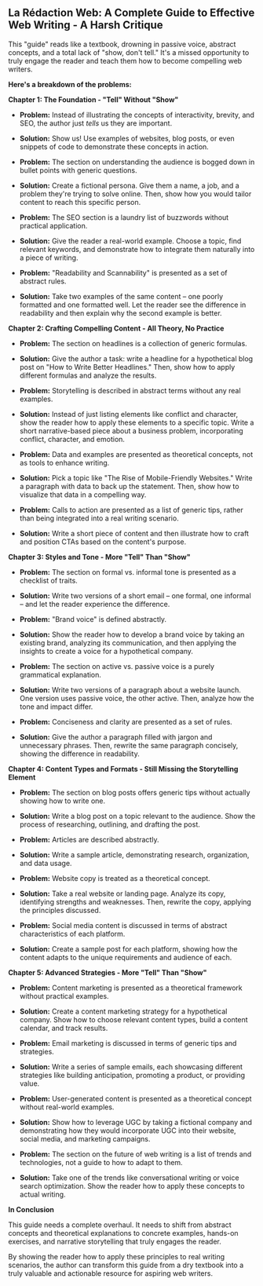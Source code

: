 ## La Rédaction Web: A Complete Guide to Effective Web Writing - A Harsh Critique

This "guide" reads like a textbook, drowning in passive voice, abstract concepts, and a total lack of "show, don't tell." It's a missed opportunity to truly engage the reader and teach them how to become compelling web writers. 

**Here's a breakdown of the problems:**

**Chapter 1: The Foundation - "Tell" Without "Show"**

* **Problem:** Instead of illustrating the concepts of interactivity, brevity, and SEO, the author just *tells* us they are important. 
* **Solution:**  Show us! Use examples of websites, blog posts, or even snippets of code to demonstrate these concepts in action. 

* **Problem:** The section on understanding the audience is bogged down in bullet points with generic questions.
* **Solution:**  Create a fictional persona. Give them a name, a job, and a problem they're trying to solve online. Then, show how you would tailor content to reach this specific person.

* **Problem:**  The SEO section is a laundry list of buzzwords without practical application.
* **Solution:**  Give the reader a real-world example. Choose a topic, find relevant keywords, and demonstrate how to integrate them naturally into a piece of writing.

* **Problem:**  "Readability and Scannability" is presented as a set of abstract rules.
* **Solution:**  Take two examples of the same content – one poorly formatted and one formatted well. Let the reader see the difference in readability and then explain why the second example is better. 

**Chapter 2: Crafting Compelling Content - All Theory, No Practice**

* **Problem:**  The section on headlines is a collection of generic formulas. 
* **Solution:**  Give the author a task: write a headline for a hypothetical blog post on "How to Write Better Headlines." Then, show how to apply different formulas and analyze the results. 

* **Problem:**  Storytelling is described in abstract terms without any real examples.
* **Solution:**  Instead of just listing elements like conflict and character, show the reader how to apply these elements to a specific topic.  Write a short narrative-based piece about a business problem, incorporating conflict, character, and emotion.

* **Problem:**  Data and examples are presented as theoretical concepts, not as tools to enhance writing.
* **Solution:**  Pick a topic like "The Rise of Mobile-Friendly Websites." Write a paragraph with data to back up the statement. Then, show how to visualize that data in a compelling way. 

* **Problem:**  Calls to action are presented as a list of generic tips, rather than being integrated into a real writing scenario.
* **Solution:**  Write a short piece of content and then illustrate how to craft and position CTAs based on the content's purpose.

**Chapter 3: Styles and Tone - More "Tell" Than "Show"**

* **Problem:**  The section on formal vs. informal tone is presented as a checklist of traits. 
* **Solution:**  Write two versions of a short email – one formal, one informal – and let the reader experience the difference. 

* **Problem:**  "Brand voice" is defined abstractly.
* **Solution:**  Show the reader how to develop a brand voice by taking an existing brand, analyzing its communication, and then applying the insights to create a voice for a hypothetical company.

* **Problem:**  The section on active vs. passive voice is a purely grammatical explanation. 
* **Solution:**  Write two versions of a paragraph about a website launch. One version uses passive voice, the other active. Then, analyze how the tone and impact differ.

* **Problem:**  Conciseness and clarity are presented as a set of rules.
* **Solution:**  Give the author a paragraph filled with jargon and unnecessary phrases. Then, rewrite the same paragraph concisely, showing the difference in readability.

**Chapter 4: Content Types and Formats - Still Missing the Storytelling Element**

* **Problem:**  The section on blog posts offers generic tips without actually showing how to write one.
* **Solution:**  Write a blog post on a topic relevant to the audience. Show the process of researching, outlining, and drafting the post.

* **Problem:**  Articles are described abstractly.
* **Solution:**  Write a sample article, demonstrating research, organization, and data usage. 

* **Problem:**  Website copy is treated as a theoretical concept.
* **Solution:**  Take a real website or landing page. Analyze its copy, identifying strengths and weaknesses. Then, rewrite the copy, applying the principles discussed.

* **Problem:**  Social media content is discussed in terms of abstract characteristics of each platform.
* **Solution:**  Create a sample post for each platform, showing how the content adapts to the unique requirements and audience of each. 

**Chapter 5: Advanced Strategies - More "Tell" Than "Show"**

* **Problem:**  Content marketing is presented as a theoretical framework without practical examples.
* **Solution:**  Create a content marketing strategy for a hypothetical company. Show how to choose relevant content types, build a content calendar, and track results.

* **Problem:**  Email marketing is discussed in terms of generic tips and strategies. 
* **Solution:**  Write a series of sample emails, each showcasing different strategies like building anticipation, promoting a product, or providing value. 

* **Problem:**  User-generated content is presented as a theoretical concept without real-world examples.
* **Solution:**  Show how to leverage UGC by taking a fictional company and demonstrating how they would incorporate UGC into their website, social media, and marketing campaigns.

* **Problem:**  The section on the future of web writing is a list of trends and technologies, not a guide to how to adapt to them. 
* **Solution:**  Take one of the trends like conversational writing or voice search optimization. Show the reader how to apply these concepts to actual writing.

**In Conclusion**

This guide needs a complete overhaul. It needs to shift from abstract concepts and theoretical explanations to concrete examples, hands-on exercises, and narrative storytelling that truly engages the reader. 

By showing the reader how to apply these principles to real writing scenarios, the author can transform this guide from a dry textbook into a truly valuable and actionable resource for aspiring web writers. 
